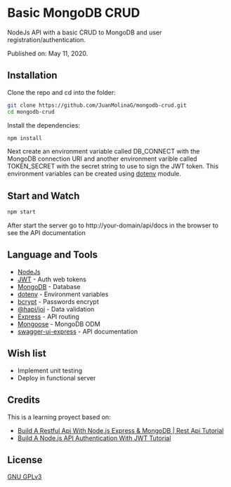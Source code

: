 # Basic MongoDB CRUD

NodeJs API with a basic CRUD to MongoDB and user registration/authentication.

Published on: May 11, 2020.

## Installation

Clone the repo and cd into the folder:

```bash
git clone https://github.com/JuanMolinaG/mongodb-crud.git
cd mongodb-crud
```

Install the dependencies:

```bash
npm install
```

Next create an environment variable called DB_CONNECT with the MongoDB connection URI and another environment varible called TOKEN_SECRET with the secret string to use to sign the JWT token. This environment variables can be created using [dotenv](https://www.npmjs.com/package/dotenv) module.

## Start and Watch

```bash
npm start
```

After start the server go to http://your-domain/api/docs in the browser to see the API documentation

## Language and Tools

-   [NodeJs](https://nodejs.org/)
-   [JWT](https://jwt.io/) - Auth web tokens
-   [MongoDB](https://www.mongodb.com/) - Database
-   [dotenv](https://www.npmjs.com/package/dotenv) - Environment variables
-   [bcrypt](https://www.npmjs.com/package/dotenv) - Passwords encrypt
-   [@hapi/joi](https://www.npmjs.com/package/@hapi/joi) - Data validation
-   [Express](https://expressjs.com/) - API routing
-   [Mongoose](https://mongoosejs.com/) - MongoDB ODM
-   [swagger-ui-express](https://www.npmjs.com/package/swagger-ui-express) - API documentation

## Wish list

-   Implement unit testing
-   Deploy in functional server

## Credits

This is a learning proyect based on:

-   [Build A Restful Api With Node.js Express & MongoDB | Rest Api Tutorial](https://www.youtube.com/watch?v=vjf774RKrLc)
-   [Build A Node.js API Authentication With JWT Tutorial](https://www.youtube.com/watch?v=2jqok-WgelI)

## License

[GNU GPLv3](https://choosealicense.com/licenses/gpl-3.0/)
